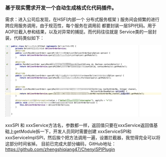 ### 基于现实需求开发一个自动生成格式化代码插件。

需求：进入公司后发现，在HSF(内部一个 分布式服务框架 ) 服务间会频繁的进行跨应用服务调用，由于规范性，每个服务在调用前 都要封装一层SPI代码。用于AOP拦截入参和结果，以及对异常的捕捉。而代码往往就是 Service类的一层封装，代码类似如下：

![](code.png)

xxxSPI 和 xxxService方法名，参数都一样，返回值只要在xxxService返回值基础上getModule拆一下，开发人员同时需要创建 xxxServiceSPI和xxxServiceImplSPI，然后挨个把方法调用一遍，设置拦截器，我觉得完全可以将这部分时间省掉。 目前已完成大部分编码，GitHub地址：https://github.com/zhengshiqiang47/ChenyiSPIPlugin